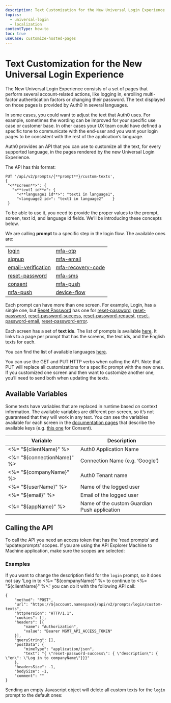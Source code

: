 ```yaml
---
description: Text Customization for the New Universal Login Experience
topics:
  - universal-login
  - localization
contentType: how-to
toc: true
useCase: customize-hosted-pages
---
```

# Text Customization for the New Universal Login Experience

The New Universal Login Experience consists of a set of pages that perform several account-related actions, like logging in, enrolling multi-factor authentication factors or changing their password. The text displayed on those pages is provided by Auth0 in several languages. 

In some cases, you could want to adjust the text that Auth0 uses. For example, sometimes the wording can be improved for your specific use case or customer base. In other cases your UX team could have defined a specific tone to communicate with the end-user and you want your login pages to be consistent with the rest of the application’s language.

Auth0 provides an API that you can use to customize all the text, for every supported language, in the pages rendered by the new Universal Login Experience. 

The API has this format:

```
PUT '/api/v2/prompts/{**prompt**}/custom-texts',
{
 "<**screen**>": {
   "<**text1 id**>": {
     "<**language1 id**>": "text1 in language1",
     "<language2 id>": "text1 in language2"    }
 }
 ```
 
To be able to use it, you need to provide the proper values to the prompt, screen, text id, and language id fields. We’ll be introducing these concepts below.

We are calling **prompt** to a specific step in the login flow. The available ones are: 

|  |  |
| ------------- |-------------| 
| [login](/universal-login/text-customization-prompts/login) | [mfa-otp](/universal-login/text-customization-prompts/mfa-otp) |   
| [signup](/universal-login/text-customization-prompts/signup) | [mfa-email](/universal-login/text-customization-prompts/mfa-email) |   
| [email-verification](/universal-login/text-customization-prompts/email-verification) | [mfa-recovery-code](/universal-login/text-customization-prompts/mfa-recovery-code) |   
| [reset-password](/universal-login/text-customization-prompts/reset-password) |  [mfa-sms](/universal-login/text-customization-prompts/mfa-sms) |  
| [consent](/universal-login/text-customization-prompts/consent) | [mfa-push](/universal-login/text-customization-prompts/login) |   
| [mfa-push](/universal-login/text-customization-prompts/mfa-push) | [device-flow](/universal-login/text-customization-prompts/device-flow) |


Each prompt can have more than one screen. For example, Login, has a single one, but [Reset Password](/universal-login/text-customization-prompts/reset-password) has one for [reset-password](/universal-login/text-customization-prompts/reset-password), 
[reset-password](/universal-login/text-customization-prompts/reset-password),
[reset-password-success](/universal-login/text-customization-prompts/reset-password-success),
[reset-password-request](/universal-login/text-customization-prompts/reset-password-request),
[reset-password-email](/universal-login/text-customization-prompts/reset-password-email),
[reset-password-error](/universal-login/text-customization-prompts/reset-password-error).

Each screen has a set of **text ids**. The list of prompts is available [here](/universal-login/text-customization-prompts). It links to a page per prompt that has the screens, the text ids, and the English texts for each.

You can find the list of available languages [here](/universal-login/i18n).

You can use the GET and PUT HTTP verbs when calling the API. Note that PUT will replace all customizations for a specific prompt with the new ones.  If you customized one screen and then want to customize another one, you’ll need to send both when updating the texts.

## Available Variables 

Some texts have variables that are replaced in runtime based on context information. The available variables are different per-screen, so it’s not guaranteed that they will work in any text. You can see the variables available for each screen in the [documentation pages](/universal-login/text-customization-prompts/index) that describe the available keys (e.g. [this one](/universal-login/text-customization-prompts/consent) for Consent).


| Variable | Description |
| ------------- |-------------| 
| <%= "${clientName}" %>| Auth0 Application Name | 
| <%= "${connectionName}" %> | Connection Name (e.g. ‘Google’)
| <%= "${companyName}" %>| Auth0 Tenant name| 
| <%= "${userName}" %>| Name of the logged user| 
| <%= "${email}" %> | Email of the logged user| 
| <%= "${appName}" %>| Name of the custom Guardian Push application | 

## Calling the API

To call the API you need an access token that has the ‘read:prompts’ and ‘update:prompts’ scopes. If you are using the API Explorer Machine to Machine application, make sure the scopes are selected:


### Examples

If you want to change the description field for the `login` prompt, so it does not say 'Log in to <%= "${companyName}" %> to continue to <%= "${clientName}" %>.' you can do it with the following  API call:

```har
{
	"method": "POST",
	"url": "https://${account.namespace}/api/v2/prompts/login/custom-texts",
	"httpVersion": "HTTP/1.1",
	"cookies": [],
	"headers": [{
		"name": "Authorization",
		"value": "Bearer MGMT_API_ACCESS_TOKEN"
	}],
	"queryString": [],
	"postData": {
		"mimeType": "application/json",
		"text": "{ \"reset-password-success\": { \"description\": {   \"en\": \"Log in to companyName\"}}}"
	},
	"headersSize": -1,
	"bodySize": -1,
	"comment": ""
}
```

Sending an empty Javascript object will delete all custom texts for the `login` prompt to the default ones:
